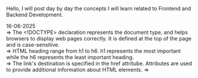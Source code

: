 Hello, I will post day by day the concepts I will learn related to Frontend and Backend Development.

16-06-2025 <br>
    => The <!DOCTYPE> declaration represents the document type, and helps browsers to display web pages correctly. It is defined at the top of the page and is case-sensitive. <br>
    => HTML heading range from h1 to h6. h1 represents the most important while the h6 represents the least important heading. <br>
    => The link's destination is specified in the href attritube. Attributes are used to provide additional information about HTML elements.
    => 

